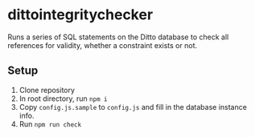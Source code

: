 # dittointegritychecker
Runs a series of SQL statements on the Ditto database to check all references for validity, whether a constraint exists or not.

## Setup
1. Clone repository
2. In root directory, run `npm i`
3. Copy `config.js.sample` to `config.js` and fill in the database instance info.
4. Run `npm run check`
